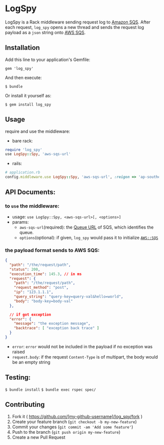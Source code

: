 # LogSpy

LogSpy is a Rack middleware sending request log to [Amazon SQS](http://aws.amazon.com/sqs/).
After each request, `log_spy` opens a new thread and sends the request log payload as a `json` string onto [AWS SQS](http://aws.amazon.com/sqs/).

## Installation

Add this line to your application's Gemfile:

    gem 'log_spy'

And then execute:

    $ bundle

Or install it yourself as:

    $ gem install log_spy

## Usage

require and use the middleware:

- bare rack:

```ruby
require 'log_spy'
use LogSpy::Spy, 'aws-sqs-url'
```

- rails:
```ruby
# application.rb
config.middleware.use LogSpy::Spy, 'aws-sqs-url', :reigon => 'ap-southeast-1'
```

## API Documents:

### to `use` the middleware:
- usage: `use LogSpy::Spy, <aws-sqs-url>[, <options>]`
- params:
  - `aws-sqs-url`(required): the [Queue URL](http://docs.aws.amazon.com/AWSSimpleQueueService/latest/SQSDeveloperGuide/ImportantIdentifiers.html) of SQS, which identifies the queue.
  - `options`(optional): if given, `log_spy` would pass it to initialize [`AWS::SQS`](http://docs.aws.amazon.com/AWSRubySDK/latest/AWS/SQS.html)

### the payload format sends to AWS SQS:

```json
{
  "path": "/the/request/path",
  "status": 200,
  "execution_time": 145.3, // in ms
  "request": {
    "path": "/the/request/path",
    "request_method": "post",
    "ip": "123.1.1.1",
    "query_string": "query-key=query-val&hello=world",
    "body": "body-key=body-val"
  },

  // if got exception
  "error": {
    "message": "the exception message",
    "backtrace": [ "exception back trace" ]
  }
}
```

- `error`: `error` would not be included in the payload if no exception was raised
- `request.body`: if the request `Content-Type` is of multipart, the body would be an empty string

## Testing:
`$ bundle install`
`$ bundle exec rspec spec/`


## Contributing

1. Fork it ( https://github.com/[my-github-username]/log_spy/fork )
2. Create your feature branch (`git checkout -b my-new-feature`)
3. Commit your changes (`git commit -am 'Add some feature'`)
4. Push to the branch (`git push origin my-new-feature`)
5. Create a new Pull Request
